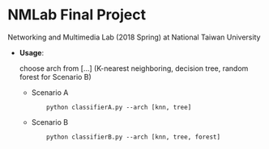 # NMLab Final Project
Networking and Multimedia Lab (2018 Spring) at National Taiwan University

* **Usage**: 

    choose arch from [...] (K-nearest neighboring, decision tree, random forest for Scenario B)
 
    * Scenario A
        
        ```
            python classifierA.py --arch [knn, tree] 
        ```
    * Scenario B
    
        ```
            python classifierB.py --arch [knn, tree, forest] 
        ```

